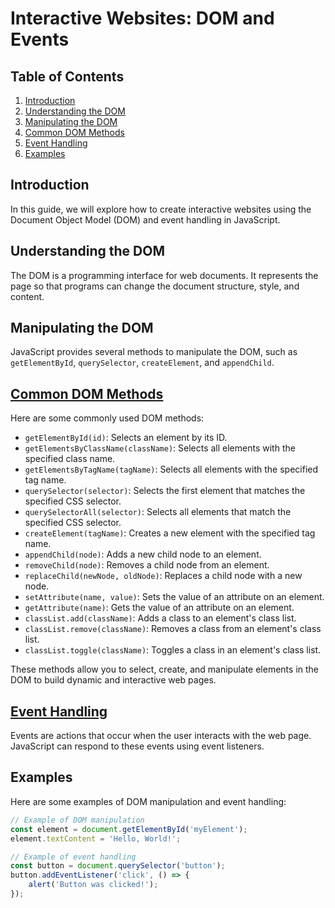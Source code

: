 # Interactive Websites: DOM and Events

## Table of Contents
1. [Introduction](#introduction)
2. [Understanding the DOM](#understanding-the-dom)
3. [Manipulating the DOM](#manipulating-the-dom)
4. [Common DOM Methods](#common-dom-methods)
5. [Event Handling](#event-handling)
6. [Examples](#examples)

## Introduction
In this guide, we will explore how to create interactive websites using the Document Object Model (DOM) and event handling in JavaScript.

## Understanding the DOM
The DOM is a programming interface for web documents. It represents the page so that programs can change the document structure, style, and content.

## Manipulating the DOM
JavaScript provides several methods to manipulate the DOM, such as `getElementById`, `querySelector`, `createElement`, and `appendChild`.

## [Common DOM Methods](dom-methods.md)
Here are some commonly used DOM methods:

- `getElementById(id)`: Selects an element by its ID.
- `getElementsByClassName(className)`: Selects all elements with the specified class name.
- `getElementsByTagName(tagName)`: Selects all elements with the specified tag name.
- `querySelector(selector)`: Selects the first element that matches the specified CSS selector.
- `querySelectorAll(selector)`: Selects all elements that match the specified CSS selector.
- `createElement(tagName)`: Creates a new element with the specified tag name.
- `appendChild(node)`: Adds a new child node to an element.
- `removeChild(node)`: Removes a child node from an element.
- `replaceChild(newNode, oldNode)`: Replaces a child node with a new node.
- `setAttribute(name, value)`: Sets the value of an attribute on an element.
- `getAttribute(name)`: Gets the value of an attribute on an element.
- `classList.add(className)`: Adds a class to an element's class list.
- `classList.remove(className)`: Removes a class from an element's class list.
- `classList.toggle(className)`: Toggles a class in an element's class list.

These methods allow you to select, create, and manipulate elements in the DOM to build dynamic and interactive web pages.

## [Event Handling](event-handling.md)
Events are actions that occur when the user interacts with the web page. JavaScript can respond to these events using event listeners.

## Examples
Here are some examples of DOM manipulation and event handling:

```javascript
// Example of DOM manipulation
const element = document.getElementById('myElement');
element.textContent = 'Hello, World!';

// Example of event handling
const button = document.querySelector('button');
button.addEventListener('click', () => {
    alert('Button was clicked!');
});
```
